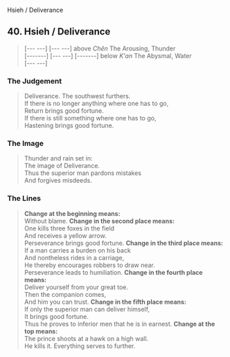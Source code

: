 Hsieh / Deliverance
## 40. Hsieh / Deliverance
> [--- ---]
> [--- ---] above _Chên_ The Arousing, Thunder  
> [-------]
> [--- ---]
> [-------] below _K'an_ The Abysmal, Water  
> [--- ---]
### The Judgement
> Deliverance. The southwest furthers.  
 If there is no longer anything where one has to go,  
 Return brings good fortune.  
 If there is still something where one has to go,  
 Hastening brings good fortune.
### The Image
> Thunder and rain set in:  
 The image of Deliverance.  
 Thus the superior man pardons mistakes  
 And forgives misdeeds.
### The Lines

 > **Change at the beginning means:**  
 Without blame.
 > **Change in the second place means:**  
 One kills three foxes in the field  
 And receives a yellow arrow.  
 Perseverance brings good fortune.
 > **Change in the third place means:**  
 If a man carries a burden on his back  
 And nontheless rides in a carriage,  
 He thereby encourages robbers to draw near.  
 Perseverance leads to humiliation.
 > **Change in the fourth place means:**  
 Deliver yourself from your great toe.  
 Then the companion comes,  
 And him you can trust.
 > **Change in the fifth place means:**  
 If only the superior man can deliver himself,  
 It brings good fortune.  
 Thus he proves to inferior men that he is in earnest.
 > **Change at the top means:**  
 The prince shoots at a hawk on a high wall.  
 He kills it. Everything serves to further.



